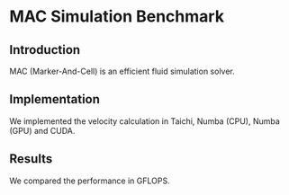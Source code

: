 # MAC Simulation Benchmark

## Introduction
MAC (Marker-And-Cell) is an efficient fluid simulation solver.

## Implementation
We implemented the velocity calculation in Taichi, Numba (CPU), Numba 
(GPU) and CUDA.

## Results
We compared the performance in GFLOPS.
